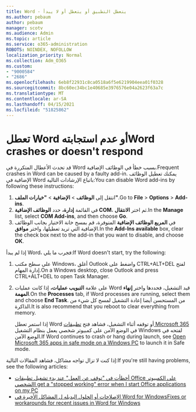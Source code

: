 ```yaml
---
title: Word - يتعطل التطبيق أو يتعطل أو لا يبدأ
ms.author: pebaum
author: pebaum
manager: scotv
ms.audience: Admin
ms.topic: article
ms.service: o365-administration
ROBOTS: NOINDEX, NOFOLLOW
localization_priority: Normal
ms.collection: Adm_O365
ms.custom:
- "9000584"
- "2686"
ms.openlocfilehash: 6eb8f22931c8ca0518a6f5e6219904eea01f0328
ms.sourcegitcommit: 8bc60ec34bc1e40685e3976576e04a2623f63a7c
ms.translationtype: MT
ms.contentlocale: ar-SA
ms.lasthandoff: 04/15/2021
ms.locfileid: "51825862"
---
```

# <a name="word-crashes-or-doesnt-respond"></a><span data-ttu-id="d8bd1-102">تعطل Word أو عدم استجابته</span><span class="sxs-lookup"><span data-stu-id="d8bd1-102">Word crashes or doesn't respond</span></span>

<span data-ttu-id="d8bd1-103">قد تحدث الأعطال المتكررة في Word بسبب خطأ في الوظائف الإضافية.</span><span class="sxs-lookup"><span data-stu-id="d8bd1-103">Frequent crashes in Word can be caused by a faulty add-in.</span></span> <span data-ttu-id="d8bd1-104">يمكنك تعطيل الوظائف الإضافية في Word باتباع الإرشادات التالية:</span><span class="sxs-lookup"><span data-stu-id="d8bd1-104">You can disable Word add-ins by following these instructions:</span></span>

1. <span data-ttu-id="d8bd1-105">انتقل إلى **الوظائف**  >  **الإضافية**  >  **"خيارات الملف"**.</span><span class="sxs-lookup"><span data-stu-id="d8bd1-105">Go to **File** > **Options** > **Add-ins**.</span></span>
2. <span data-ttu-id="d8bd1-106">في القائمة **إدارة،** حدد **الوظائف الإضافية COM**، ثم اختر **الانتقال**.</span><span class="sxs-lookup"><span data-stu-id="d8bd1-106">In the **Manage** list, select **COM Add-ins**, and then choose **Go**.</span></span>
3. <span data-ttu-id="d8bd1-107">في **المربع الوظائف الإضافية** المتوفرة، قم بمسح خانة الاختيار بجانب الوظائف الإضافية التي تريد تعطيلها، واختر **موافق**.</span><span class="sxs-lookup"><span data-stu-id="d8bd1-107">In the **Add-Ins available** box, clear the check box next to the add-in that you want to disable, and choose **OK**.</span></span>

<span data-ttu-id="d8bd1-108">إذا لم يبدأ Word، فجرب ما يلي:</span><span class="sxs-lookup"><span data-stu-id="d8bd1-108">If Word doesn't start, try the following:</span></span>

1.   <span data-ttu-id="d8bd1-109">على سطح مكتب Windows، أغلق Outlook واضغط على CTRL+ALT+DEL لفتح إدارة المهام.</span><span class="sxs-lookup"><span data-stu-id="d8bd1-109">On a Windows desktop, close Outlook and press CTRL+ALT+DEL to open Task Manager.</span></span> 
2. <span data-ttu-id="d8bd1-110">على علامة **التبويب عمليات،** إذا كانت عمليات Word قيد التشغيل، فحددها واختر **إنهاء المهمة**.</span><span class="sxs-lookup"><span data-stu-id="d8bd1-110">On the **Processes** tab, if Word processes are running, select them and choose **End Task**.</span></span> <span data-ttu-id="d8bd1-111">من المستحسن أيضا إعادة التشغيل لمسح كل شيء من الذاكرة.</span><span class="sxs-lookup"><span data-stu-id="d8bd1-111">It is also recommend that you reboot to clear everything from memory.</span></span>

    <span data-ttu-id="d8bd1-112">إذا استمر تعطل Word أو توقفه أثناء التشغيل، فشاهد فتح [تطبيقات Microsoft 365](https://support.office.com/article/Open-Office-apps-in-safe-mode-on-a-Windows-PC-dedf944a-5f4b-4afb-a453-528af4f7ac72) في الوضع الآمن على كمبيوتر شخصي يعمل بنظام التشغيل Windows لفتحه في الوضع الآمن.</span><span class="sxs-lookup"><span data-stu-id="d8bd1-112">If Word continues to crash or hang during launch, see [Open Microsoft 365 apps in safe mode on a Windows PC](https://support.office.com/article/Open-Office-apps-in-safe-mode-on-a-Windows-PC-dedf944a-5f4b-4afb-a453-528af4f7ac72) to launch it in Safe mode.</span></span>

<span data-ttu-id="d8bd1-113">إذا كنت لا تزال تواجه مشاكل، فشاهد المقالات التالية:</span><span class="sxs-lookup"><span data-stu-id="d8bd1-113">If you're still having problems, see the following articles:</span></span> 
- [<span data-ttu-id="d8bd1-114">أخطأت في "توقف عن العمل" عند بدء تشغيل تطبيقات Office على الكمبيوتر الشخصي</span><span class="sxs-lookup"><span data-stu-id="d8bd1-114">I get a "stopped working" error when I start Office applications on my PC</span></span>](https://support.office.com/article/52bd7985-4e99-4a35-84c8-2d9b8301a2fa)
- [<span data-ttu-id="d8bd1-115">الإصلاحات أو الحلول البديله ل المشاكل الأخيرة في Word for Windows</span><span class="sxs-lookup"><span data-stu-id="d8bd1-115">Fixes or workarounds for recent issues in Word for Windows</span></span>](https://support.office.com/article/bf6bf17c-2807-4871-83ce-e337ae8f0b86)